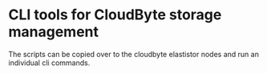 # CLI tools for CloudByte storage management

The scripts can be copied over to the cloudbyte elastistor nodes and run an individual cli commands. 
